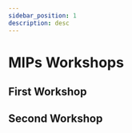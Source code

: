 ```yaml
---
sidebar_position: 1
description: desc
---
```


# MIPs Workshops

## First Workshop

## Second Workshop
